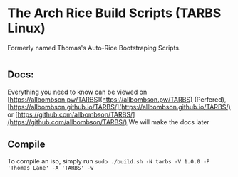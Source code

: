 # The Arch Rice Build Scripts (TARBS Linux)
Formerly named Thomas's Auto-Rice Bootstraping Scripts.

#

## Docs:
Everything you need to know can be viewed on [https://allbombson.pw/TARBS](https://allbombson.pw/TARBS) (Perfered), [https://allbombson.github.io/TARBS/](https://allbombson.github.io/TARBS/) or [https://github.com/allbombson/TARBS/](https://github.com/allbombson/TARBS/) We will make the docs later

## Compile
To compile an iso, simply run
```sudo ./build.sh -N tarbs -V 1.0.0 -P 'Thomas Lane' -A 'TARBS' -v```
